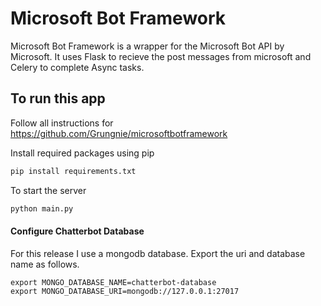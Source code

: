# Microsoft Bot Framework
Microsoft Bot Framework is a wrapper for the Microsoft Bot API by Microsoft. It uses Flask to recieve the post messages from microsoft and Celery to complete Async tasks.

## To run this app
Follow all instructions for https://github.com/Grungnie/microsoftbotframework

Install required packages using pip
```sh
pip install requirements.txt
```
To start the server
```sh
python main.py
```

#### Configure Chatterbot Database
For this release I use a mongodb database. Export the uri and database name as follows.
```
export MONGO_DATABASE_NAME=chatterbot-database
export MONGO_DATABASE_URI=mongodb://127.0.0.1:27017
```
